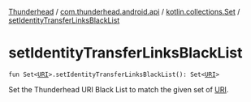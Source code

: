 [Thunderhead](../../index.md) / [com.thunderhead.android.api](../index.md) / [kotlin.collections.Set](index.md) / [setIdentityTransferLinksBlackList](./set-identity-transfer-links-black-list.md)

# setIdentityTransferLinksBlackList

`fun Set<`[`URI`](https://whatever/java/net/URI.html)`>.setIdentityTransferLinksBlackList(): Set<`[`URI`](https://whatever/java/net/URI.html)`>`

Set the Thunderhead URI Black List to match the given set of [URI](https://whatever/java/net/URI.html).

